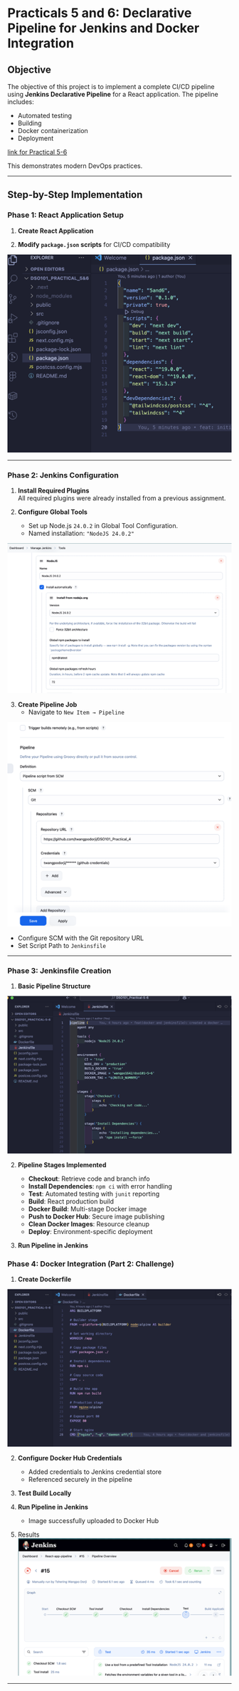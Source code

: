 # Practicals 5 and 6: Declarative Pipeline for Jenkins and Docker Integration

## Objective

The objective of this project is to implement a complete CI/CD pipeline using **Jenkins Declarative Pipeline** for a React application. The pipeline includes:

- Automated testing
- Building
- Docker containerization
- Deployment

[link for Practical 5-6](https://github.com/twangpodorji/DSO101_Practical-5-6.git)

This demonstrates modern DevOps practices.

---

## Step-by-Step Implementation

### Phase 1: React Application Setup

1. **Create React Application**

2. **Modify `package.json` scripts** for CI/CD compatibility  

![alt text](images/setup.png)

---

### Phase 2: Jenkins Configuration

1. **Install Required Plugins**  
   All required plugins were already installed from a previous assignment.

2. **Configure Global Tools**  
   - Set up Node.js `24.0.2` in Global Tool Configuration.  
   - Named installation: `"NodeJS 24.0.2"`  

![alt text](images/plugin.png)

3. **Create Pipeline Job**  
   - Navigate to `New Item → Pipeline`  
   
![Create Pipeline](images/pipeline.png)  

   - Configure SCM with the Git repository URL  
   - Set Script Path to `Jenkinsfile`  

---

### Phase 3: Jenkinsfile Creation

1. **Basic Pipeline Structure**  
   
![Jenkinsfile Code](images/jenkins.png)

2. **Pipeline Stages Implemented**
   - **Checkout**: Retrieve code and branch info
   - **Install Dependencies**: `npm ci` with error handling
   - **Test**: Automated testing with `junit` reporting
   - **Build**: React production build
   - **Docker Build**: Multi-stage Docker image
   - **Push to Docker Hub**: Secure image publishing
   - **Clean Docker Images**: Resource cleanup
   - **Deploy**: Environment-specific deployment

3. **Run Pipeline in Jenkins**  

### Phase 4: Docker Integration (Part 2: Challenge)

1. **Create Dockerfile**  

![alt text](images/dockerfile.png)

2. **Configure Docker Hub Credentials**
   - Added credentials to Jenkins credential store
   - Referenced securely in the pipeline  

3. **Test Build Locally**  


4. **Run Pipeline in Jenkins**

   - Image successfully uploaded to Docker Hub  

5. Results
![alt text](images/result.png)
---

